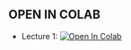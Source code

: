 ## OPEN IN COLAB

* Lecture 1: [![Open In Colab](https://colab.research.google.com/assets/colab-badge.svg)](https://colab.research.google.com/drive/1tC1CX7z6CN3Ie_9XKo6Hviuy_zXod0cN#scrollTo=a8o-3OidjX0D)


